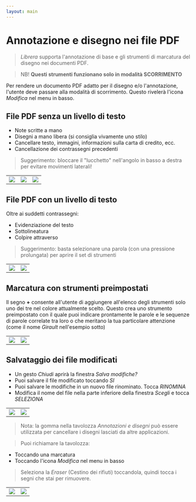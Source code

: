 ```yaml
---
layout: main
---
```


# Annotazione e disegno nei file PDF

> _Librera_ supporta l'annotazione di base e gli strumenti di marcatura del disegno nei documenti PDF.

> NB! **Questi strumenti funzionano solo in modalità SCORRIMENTO**

Per rendere un documento PDF adatto per il disegno e/o l'annotazione, l'utente deve passare alla modalità di scorrimento.
Questo rivelerà l'icona _Modifica_ nel menu in basso.

## File PDF senza un livello di testo
- Note scritte a mano
- Disegni a mano libera (si consiglia vivamente uno stilo)
- Cancellare testo, immagini, informazioni sulla carta di credito, ecc.
- Cancellazione dei contrassegni precedenti
> Suggerimento: bloccare il &quot;lucchetto&quot; nell'angolo in basso a destra per evitare movimenti laterali!

||||
|-|-|-|
|![](1.jpg)|![](2.jpg)|![](3.jpg)|

## File PDF con un livello di testo
Oltre ai suddetti contrassegni:
- Evidenziazione del testo
- Sottolineatura
- Colpire attraverso
> Suggerimento: basta selezionare una parola (con una pressione prolungata) per aprire il set di strumenti

|||
|-|-|
|![](4.jpg)|![](5.jpg)|

## Marcatura con strumenti preimpostati
Il segno **+** consente all'utente di aggiungere all'elenco degli strumenti solo uno dei tre nel colore attualmente scelto.
Questo crea uno strumento preimpostato con il quale puoi indicare prontamente le parole e le sequenze di parole correlate tra loro o che meritano la tua particolare attenzione (come il nome _Girault_ nell'esempio sotto)

|||
|-|-|
|![](8.jpg)|![](9.jpg)|

## Salvataggio dei file modificati
* Un gesto _Chiudi_ aprirà la finestra _Salva modifiche?_
* Puoi salvare il file modificato toccando _SI_
* Puoi salvare le modifiche in un nuovo file rinominato. Tocca _RINOMINA_
* Modifica il nome del file nella parte inferiore della finestra _Scegli_ e tocca _SELEZIONA_

|||
|-|-|
|![](6.jpg)|![](7.jpg)|

> Nota: la gomma nella tavolozza _Annotazioni e disegni_ può essere utilizzata per cancellare i disegni lasciati da altre applicazioni.

> Puoi richiamare la tavolozza:
- Toccando una marcatura
- Toccando l'icona _Modifica_ nel menu in basso

> Seleziona la _Eraser_ (Cestino dei rifiuti) toccandola, quindi tocca i segni che stai per rimuovere.

|||
|-|-|
|![](10.jpg)|![](11.jpg)|
